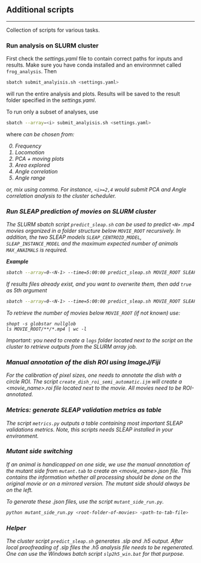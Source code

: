 ## Additional scripts 
---

Collection of scripts for various tasks.

### Run analysis on SLURM cluster 
First check the *settings.yaml* file to contain correct paths for inputs and results. Make sure you have conda installed and an environmnet called `frog_analysis`. Then

```bash
sbatch submit_analyisis.sh <settings.yaml>
```

will run the entire analysis and plots. Results will be saved to the result folder specified in the *settings.yaml*.

To run only a subset of analyses, use

```bash
sbatch --array=<i> submit_analyisis.sh <settings.yaml>
```

where <i> can be chosen from:

0. Frequency
1. Locomotion
2. PCA + moving plots 
3. Area explored
4. Angle correlation 
5. Angle range

or, mix using *comma*. For instance, `<i>=2,4` would submit PCA and Angle correlation analysis to the cluster scheduler.


### Run SLEAP prediction of movies on SLURM cluster
The SLURM sbatch script `predict_sleap.sh` can be used to predict `<N>` .mp4 movies organized in a folder structure below `MOVIE_ROOT` recursively. In addition, the two SLEAP models `SLEAP_CENTROID_MODEL`, `SLEAP_INSTANCE_MODEL` and the maximum expected number of animals `MAX_ANAIMALS` is required.

**Example**
```bash
sbatch --array=0-<N-1> --time=5:00:00 predict_sleap.sh MOVIE_ROOT SLEAP_CENTROID_MODEL SLEAP_INSTANCE_MODEL MAX_ANAIMALS
```

If results files already exist, and you want to overwrite them, then add `true` as 5th argument

```bash
sbatch --array=0-<N-1> --time=5:00:00 predict_sleap.sh MOVIE_ROOT SLEAP_CENTROID_MODEL SLEAP_INSTANCE_MODEL MAX_ANAIMALS true
```

To retrieve the number of movies below `MOVIE_ROOT` <N> (if not known) use:

```
shopt -s globstar nullglob
ls MOVIE_ROOT/**/*.mp4 | wc -l
```

Important: you need to create a `logs` folder located next to the script on the cluster to retrieve outputs from the SLURM array job.

### Manual annotation of the dish ROI using ImageJ/Fiji
For the calibration of pixel sizes, one needs to annotate the dish with a circle ROI. The script `create_dish_roi_semi_automatic.ijm` will create a <movie_name>.roi file located next to the movie. All movies need to be ROI-annotated.

### Metrics: generate SLEAP validation metrics as table
The script `metrics.py` outputs a table containing most important SLEAP validations metrics. Note, this scripts needs SLEAP installed in your environment.

### Mutant side switching
If an animal is handicapped on one side, we use the manual annotation of the mutant side from `mutant.tab` to create an     <movie_name>.json    file. This contains the information whether all processing should be done on the original movie or on a mirrored version. The mutant side should always be on the left. 

To generate these .json files, use the script `mutant_side_run.py`.

```bash
python mutant_side_run.py <root-folder-of-movies> <path-to-tab-file>
```

### Helper
The cluster script `predict_sleap.sh` generates .slp and .h5 output. After local proofreading of .slp files the .h5 analysis file needs to be regenerated. One can use the Windows batch script `slp2h5_win.bat` for that purpose.